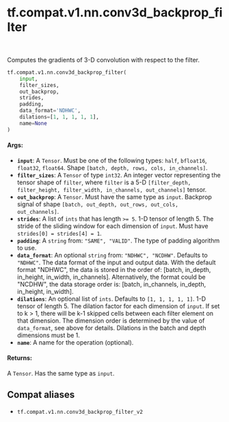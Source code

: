 <div itemscope itemtype="http://developers.google.com/ReferenceObject">
<meta itemprop="name" content="tf.compat.v1.nn.conv3d_backprop_filter" />
<meta itemprop="path" content="Stable" />
</div>

# tf.compat.v1.nn.conv3d_backprop_filter

<!-- Insert buttons and diff -->

<table class="tfo-notebook-buttons tfo-api" align="left">
</table>



Computes the gradients of 3-D convolution with respect to the filter.

``` python
tf.compat.v1.nn.conv3d_backprop_filter(
    input,
    filter_sizes,
    out_backprop,
    strides,
    padding,
    data_format='NDHWC',
    dilations=[1, 1, 1, 1, 1],
    name=None
)
```



<!-- Placeholder for "Used in" -->


#### Args:


* <b>`input`</b>: A `Tensor`. Must be one of the following types: `half`, `bfloat16`, `float32`, `float64`.
  Shape `[batch, depth, rows, cols, in_channels]`.
* <b>`filter_sizes`</b>: A `Tensor` of type `int32`.
  An integer vector representing the tensor shape of `filter`,
  where `filter` is a 5-D
  `[filter_depth, filter_height, filter_width, in_channels, out_channels]`
  tensor.
* <b>`out_backprop`</b>: A `Tensor`. Must have the same type as `input`.
  Backprop signal of shape `[batch, out_depth, out_rows, out_cols,
  out_channels]`.
* <b>`strides`</b>: A list of `ints` that has length `>= 5`.
  1-D tensor of length 5. The stride of the sliding window for each
  dimension of `input`. Must have `strides[0] = strides[4] = 1`.
* <b>`padding`</b>: A `string` from: `"SAME", "VALID"`.
  The type of padding algorithm to use.
* <b>`data_format`</b>: An optional `string` from: `"NDHWC", "NCDHW"`. Defaults to `"NDHWC"`.
  The data format of the input and output data. With the
  default format "NDHWC", the data is stored in the order of:
      [batch, in_depth, in_height, in_width, in_channels].
  Alternatively, the format could be "NCDHW", the data storage order is:
      [batch, in_channels, in_depth, in_height, in_width].
* <b>`dilations`</b>: An optional list of `ints`. Defaults to `[1, 1, 1, 1, 1]`.
  1-D tensor of length 5.  The dilation factor for each dimension of
  `input`. If set to k > 1, there will be k-1 skipped cells between each
  filter element on that dimension. The dimension order is determined by the
  value of `data_format`, see above for details. Dilations in the batch and
  depth dimensions must be 1.
* <b>`name`</b>: A name for the operation (optional).


#### Returns:

A `Tensor`. Has the same type as `input`.


## Compat aliases

* `tf.compat.v1.nn.conv3d_backprop_filter_v2`

